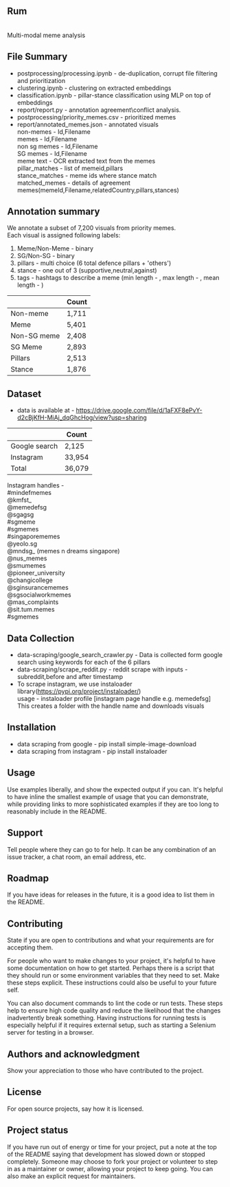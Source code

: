 
## Rum 
<br/>
Multi-modal meme analysis

## File Summary
* postprocessing/processing.ipynb - de-duplication, corrupt file filtering and prioritization
* clustering.ipynb - clustering on extracted embeddings
* classification.ipynb - pillar-stance classification using MLP on top of embeddings
* report/report.py - annotation agreement\conflict analysis.
* postprocessing/priority_memes.csv - prioritized memes
* report/annotated_memes.json - annotated visuals <br/>
non-memes      - Id,Filename <br/>
memes          - Id,Filename <br/>
non sg memes   - Id,Filename <br/>
SG memes       - Id,Filename <br/>
meme text      - OCR extracted text from the memes <br/>
pillar_matches - list of memeid,pillars <br/>
stance_matches - meme ids where stance match <br/>
matched_memes  - details of agreement memes(memeId,Filename,relatedCountry,pillars,stances)


## Annotation summary
We annotate a subset of 7,200 visuals from priority memes. <br/>
Each visual is assigned following labels: <br/>
<ol>
    <li> Meme/Non-Meme - binary </li>
    <li> SG/Non-SG     - binary </li>
    <li> pillars       - multi choice (6 total defence pillars + 'others') </li>
    <li> stance        - one out of 3 (supportive,neutral,against) </li>
    <li> tags          - hashtags to describe a meme (min length - , max length - , mean length - ) </li>
</ol>

|               | Count          |
| ------------- | -------------  |
| Non-meme      | 1,711          |
| Meme          | 5,401          |
| Non-SG meme   | 2,408          |
| SG Meme       | 2,893          |
| Pillars       | 2,513          |
| Stance        | 1,876          |


## Dataset
* data is available at - https://drive.google.com/file/d/1aFXF8ePvY-d2cBjKfH-MiAj_dqGhcHog/view?usp=sharing

|               | Count         |
| ------------- | ------------- |
| Google search | 2,125         |
| Instagram     | 33,954        |
| Total         | 36,079        |


Instagram handles - <br/>
#mindefmemes <br/>
@kmfst_ <br/>
@memedefsg <br/>
@sgagsg <br/>
#sgmeme <br/>
#sgmemes <br/>
#singaporememes <br/>
@yeolo.sg <br/>
@mndsg_ (memes n dreams singapore) <br/>
@nus_memes <br/>
@smumemes <br/>
@pioneer_university <br/>
@changicollege <br/>
@sginsurancememes <br/>
@sgsocialworkmemes <br/>
@mas_complaints <br/>
@sit.tum.memes <br/>
#sgmemes

## Data Collection
* data-scraping/google_search_crawler.py - Data is collected form google search using keywords for each of the 6 pillars <br/>
* data-scraping/scrape_reddit.py - reddit scrape with inputs - subreddit,before and after timestamp <br/>
* To scrape instagram, we use instaloader library(https://pypi.org/project/instaloader/) <br/>
    usage - instaloader profile [instagram page handle e.g. memedefsg] <br/>
    This creates a folder with the handle name and downloads visuals <br/>

## Installation
* data scraping from google - pip install simple-image-download <br/>
* data scraping from instagram - pip install instaloader

## Usage
Use examples liberally, and show the expected output if you can. It's helpful to have inline the smallest example of usage that you can demonstrate, while providing links to more sophisticated examples if they are too long to reasonably include in the README.

## Support
Tell people where they can go to for help. It can be any combination of an issue tracker, a chat room, an email address, etc.

## Roadmap
If you have ideas for releases in the future, it is a good idea to list them in the README.

## Contributing
State if you are open to contributions and what your requirements are for accepting them.

For people who want to make changes to your project, it's helpful to have some documentation on how to get started. Perhaps there is a script that they should run or some environment variables that they need to set. Make these steps explicit. These instructions could also be useful to your future self.

You can also document commands to lint the code or run tests. These steps help to ensure high code quality and reduce the likelihood that the changes inadvertently break something. Having instructions for running tests is especially helpful if it requires external setup, such as starting a Selenium server for testing in a browser.

## Authors and acknowledgment
Show your appreciation to those who have contributed to the project.

## License
For open source projects, say how it is licensed.

## Project status
If you have run out of energy or time for your project, put a note at the top of the README saying that development has slowed down or stopped completely. Someone may choose to fork your project or volunteer to step in as a maintainer or owner, allowing your project to keep going. You can also make an explicit request for maintainers.
